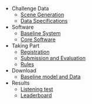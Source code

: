 - Challenge Data
  * [Scene Generation](/avsec2/challenge-data/scene-gen.md)
  * [Data Specifications](/avsec2/challenge-data/data-spec.md)
- Software
  * [Baseline System](/avsec2/software/baseline.md)
  * [Core Software](/avsec2/software/core.md)
- Taking Part
  * [Registration](/avsec2/getting-started/register.md)
  * [Submission and Evaluation](/avsec2/getting-started/submission.md)
  * [Rules](/avsec2/getting-started/rules.md)
- Download
  - [Baseline model and Data](/avec2/download.md)
- Results
  - [Listening test](/avsec2/results.md)
  - [Leaderboard](/avsec2/leaderboard.md)

[//]: # (  - [AVSE Challenge 2022 results]&#40;/results.md&#41;)
[//]: # (- [FAQ]&#40;/faq.md&#41;)

